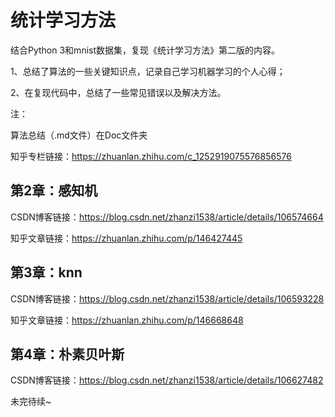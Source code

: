 # 统计学习方法
结合Python 3和mnist数据集，复现《统计学习方法》第二版的内容。

1、总结了算法的一些关键知识点，记录自己学习机器学习的个人心得；

2、在复现代码中，总结了一些常见错误以及解决方法。

注：

算法总结（.md文件）在Doc文件夹

知乎专栏链接：https://zhuanlan.zhihu.com/c_1252919075576856576


## 第2章：感知机

CSDN博客链接：https://blog.csdn.net/zhanzi1538/article/details/106574664

知乎文章链接：https://zhuanlan.zhihu.com/p/146427445



## 第3章：knn

CSDN博客链接：https://blog.csdn.net/zhanzi1538/article/details/106593228

知乎文章链接：https://zhuanlan.zhihu.com/p/146668648

## 第4章：朴素贝叶斯
CSDN博客链接：https://blog.csdn.net/zhanzi1538/article/details/106627482




未完待续~
